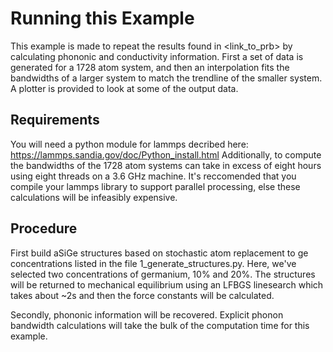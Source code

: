 # Running this Example

This example is made to repeat the results found in <link_to_prb> by calculating phononic 
and conductivity information.
First a set of data is generated for a 1728 atom system, and then an interpolation fits the
bandwidths of a larger system to match the trendline of the smaller system. A plotter is 
provided to look at some of the output data.

## Requirements

You will need a python module for lammps decribed here: https://lammps.sandia.gov/doc/Python_install.html
Additionally, to compute the bandwidths of the 1728 atom systems can take in excess of eight hours 
using eight threads on a 3.6 GHz machine. It's reccomended that you compile your lammps library to 
support parallel processing, else these calculations will be infeasibly expensive.

## Procedure

First build aSiGe structures based on stochastic atom replacement to ge concentrations listed in 
the file 1_generate_structures.py. Here, we've selected two concentrations of germanium, 10% and 20%.
The structures will be returned to mechanical equilibrium using an LFBGS linesearch which takes about
~2s and then the force constants will be calculated.

Secondly, phononic information will be recovered. Explicit phonon bandwidth calculations will take the bulk
of the computation time for this example. 


